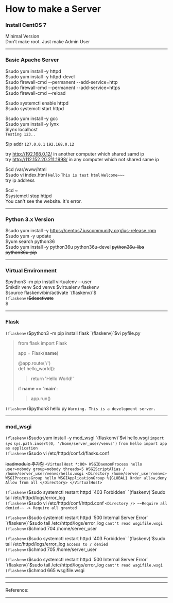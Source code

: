 How to make a Server   
=
### Install CentOS 7   
Minimal Version   
Don't make root. Just make Admin User   
***
### Basic Apache Server
$sudo yum install -y httpd   
$sudo yum install -y httpd-devel   
$sudo firewall-cmd --permanent --add-service=http   
$sudo firewall-cmd --permanent --add-service=https   
$sudo firewall-cmd --reload   

$sudo systemctl enable httpd   
$sudo systemctl start httpd   

$sudo yum install -y gcc    
$sudo yum install -y lynx   
$lynx localhost   
`Testing 123.. `      

$ip addr `127.0.0.1` `192.168.0.12`   

try http://192.168.0.12/ in another computer which shared samd ip   
try http://112.152.20.211:1998/ in any computer which not shared same ip   

$cd /var/www/html   
$sudo vi index.html `Hello` `This is test html` `Welcome~~~`   
try ip address   

$cd ~   
$systemctl stop httpd   
You can't see the website. It's error.    
***
### Python 3.x Version
$sudo yum install -y https://centos7.iuscommunity.org/ius-release.rpm   
$sudo yum -y update   
$yum search python36   
$sudo yum install -y python36u python36u-devel ~~python36u-libs~~ ~~python36u-pip~~    
- - -
### Virtual Environment
$python3 -m pip install virtualenv --user   
$mkdir venv
$cd venvs
$virtualenv flaskenv   
$source flaskenv/bin/activate   
`(flaskenv)`$   
`(flaskenv)`~~$deactivate~~   
$   
- - -
### Flask    
`(flaskenv)`$python3 -m pip install flask   
`(flaskenv)`$vi pyfile.py   
> from flask import Flask    
> 
> app = Flask(__name__)   
> 
> @app.route('/')   
> def hello_world():   
> > return 'Hello World!'   
> 
> if __name__ == '__main__':   
> > app.run()   

`(flaskenv)`$python3 hello.py `Warning. This is a development server. `    
- - -
### mod_wsgi
`(flaskenv)`$sudo yum install -y mod_wsgi    
`(flaskenv)`$vi hello.wsgi `import sys` `sys.path.insert(0, '/home/server_user/venvs')` `from hello import app as application`     
`(flaskenv)`$sudo vi /etc/httpd/conf.d/flasks.conf    

~~loadmodule 추가함~~
`<VirtualHost *:80>
  WSGIDaemonProcess hello user=nobody group=nobody threads=5
  WSGIScriptAlias / /home/server_user/venvs/hello.wsgi
  <Directory /home/server_user/venvs>
    WSGIProcessGroup hello
    WSGIApplicationGroup %{GLOBAL}
    Order allow,deny
    Allow from all
  </Directory>
</VirtualHost>`


`(flaskenv)`$sudo systemctl restart httpd `403 Forbidden`    
`(flaskenv)`$sudo tail /etc/httpd/logs/error_log    
`(flaskenv)`$sudo vi /etc/httpd/conf/httpd.conf `<Directory /> ~~Require all denied~~ -> Require all granted`    
 
`(flaskenv)`$sudo systemctl restart httpd `500 Internal Server Error`  
`(flaskenv)`$sudo tail /etc/httpd/logs/error_log `cant't read wsgifile.wsgi`    
`(flaskenv)`$chmod 704 /home/server_user   

`(flaskenv)`$sudo systemctl restart httpd `403 Forbidden`  
`(flaskenv)`$sudo tail /etc/httpd/logs/error_log `access to / denied`   
`(flaskenv)`$chmod 705 /home/server_user   

`(flaskenv)`$sudo systemctl restart httpd `500 Internal Server Error`  
`(flaskenv)`$sudo tail /etc/httpd/logs/error_log `cant't read wsgifile.wsgi`    
`(flaskenv)`$chmod 665 wsgifile.wsgi





***





***
Reference: 
***
